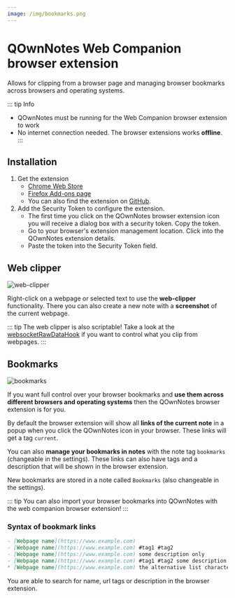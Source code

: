 ```yaml
---
image: /img/bookmarks.png
---
```


# QOwnNotes Web Companion browser extension

Allows for clipping from a browser page and managing browser bookmarks across browsers and operating systems.

::: tip Info

* QOwnNotes must be running for the Web Companion browser extension to work
* No internet connection needed. The browser extensions works **offline**.
:::

## Installation

1. Get the extension
    * [Chrome Web Store](https://chrome.google.com/webstore/detail/qownnotes-web-companion/pkgkfnampapjbopomdpnkckbjdnpkbkp)
    * [Firefox Add-ons page](https://addons.mozilla.org/firefox/addon/qownnotes-web-companion)
    * You can also find the extension on [GitHub](https://github.com/qownnotes/web-companion/).
2. Add the Security Token to configure the extension.
    * The first time you click on the QOwnNotes browser extension icon you will receive a dialog box with a security token. Copy the token.
    * Go to your browser's extension management location. Click into the QOwnNotes extension details.
    * Paste the token into the Security Token field.

## Web clipper

![web-clipper](/img/web-clipper.png)

Right-click on a webpage or selected text to use the **web-clipper** functionality. There you can also create a new note with a **screenshot** of the current webpage.

::: tip
The web clipper is also scriptable! Take a look at the [websocketRawDataHook](../scripting/hooks.md#websocketrawdatahook) if you want to control what you clip from webpages.
:::

## Bookmarks

![bookmarks](/img/bookmarks.png)

If you want full control over your browser bookmarks and **use them across different browsers and operating systems** then the QOwnNotes browser extension is for you.

By default the browser extension will show all **links of the current note** in a popup when you click the QOwnNotes icon in your browser. These links will get a tag `current`.

You can also **manage your bookmarks in notes** with the note tag `bookmarks` (changeable in the settings). These links can also have tags and a description that will be shown in the browser extension.

New bookmarks are stored in a note called `Bookmarks` (also changeable in the settings).

::: tip
You can also import your browser bookmarks into QOwnNotes with the web companion browser extension!
:::

### Syntax of bookmark links

```markdown
- [Webpage name](https://www.example.com)
- [Webpage name](https://www.example.com) #tag1 #tag2
- [Webpage name](https://www.example.com) some description only
- [Webpage name](https://www.example.com) #tag1 #tag2 some description and tags
* [Webpage name](https://www.example.com) the alternative list character also works
```

You are able to search for name, url tags or description in the browser extension.

